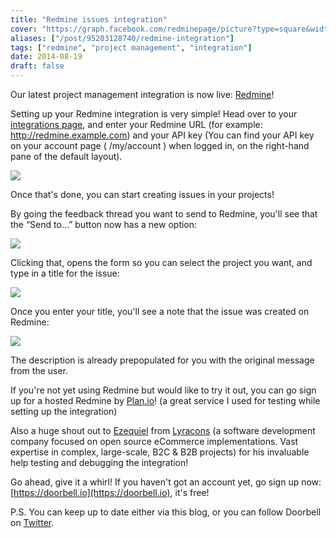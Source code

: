 ```yaml
---
title: "Redmine issues integration"
cover: "https://graph.facebook.com/redminepage/picture?type=square&width=240"
aliases: ["/post/95203128740/redmine-integration"]
tags: ["redmine", "project management", "integration"]
date: 2014-08-19
draft: false
---
```


Our latest project management integration is now live: [Redmine](http://www.redmine.org)!

Setting up your Redmine integration is very simple! Head over to your [integrations page](https://doorbell.io/integrations#redmine), and enter your Redmine URL (for example: http://redmine.example.com) and your API key (You can find your API key on your account page ( /my/account ) when logged in, on the right-hand pane of the default layout).

<!--more-->

![](/img/integrations/redmine/connect.png)

Once that's done, you can start creating issues in your projects!

By going the feedback thread you want to send to Redmine, you'll see that the “Send to…” button now has a new option:

![](/img/integrations/redmine/send-to.png)

Clicking that, opens the form so you can select the project you want, and type in a title for the issue:

![](/img/integrations/redmine/form.png)

Once you enter your title, you'll see a note that the issue was created on Redmine:

![](/img/integrations/redmine/notes.png)

The description is already prepopulated for you with the original message from the user.

If you're not yet using Redmine but would like to try it out, you can go sign up for a hosted Redmine by [Plan.io](https://plan.io)! (a great service I used for testing while setting up the integration)

Also a huge shout out to [Ezequiel](https://www.linkedin.com/in/ekupelian) from [Lyracons](http://www.lyracons.com) (a software development company focused on open source eCommerce implementations. Vast expertise in complex, large-scale, B2C & B2B projects) for his invaluable help testing and debugging the integration!

Go ahead, give it a whirl! If you haven't got an account yet, go sign up now: [https://doorbell.io](https://doorbell.io), it's free!

P.S. You can keep up to date either via this blog, or you can follow Doorbell on [Twitter](https://twitter.com/doorbell_io).

